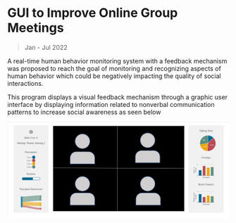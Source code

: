 # GUI to Improve Online Group Meetings
> Jan - Jul 2022


A real-time human behavior monitoring system with a feedback mechanism was proposed to reach the goal of monitoring and recognizing aspects of human behavior which could be negatively impacting the quality of social interactions.  

This program displays a visual feedback mechanism through a graphic user interface by displaying information related to nonverbal communication patterns to increase social awareness as seen below 

![Screenshot of Display](Screenshot_of_display.png) 


